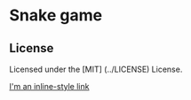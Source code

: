 # Snake game
## License
Licensed under the [MIT] (../LICENSE) License.

[I'm an inline-style link](../LICENSE)
